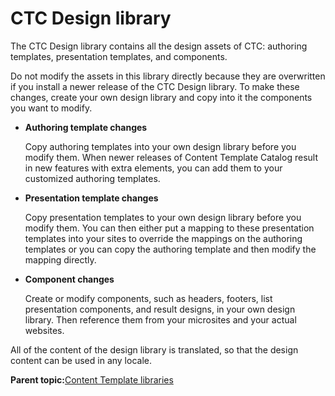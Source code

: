 # CTC Design library

The CTC Design library contains all the design assets of CTC: authoring templates, presentation templates, and components.

Do not modify the assets in this library directly because they are overwritten if you install a newer release of the CTC Design library. To make these changes, create your own design library and copy into it the components you want to modify.

-   **Authoring template changes**

    Copy authoring templates into your own design library before you modify them. When newer releases of Content Template Catalog result in new features with extra elements, you can add them to your customized authoring templates.

-   **Presentation template changes**

    Copy presentation templates to your own design library before you modify them. You can then either put a mapping to these presentation templates into your sites to override the mappings on the authoring templates or you can copy the authoring template and then modify the mapping directly.

-   **Component changes**

    Create or modify components, such as headers, footers, list presentation components, and result designs, in your own design library. Then reference them from your microsites and your actual websites.


All of the content of the design library is translated, so that the design content can be used in any locale.

**Parent topic:**[Content Template libraries](../ctc/ctc_arch_lib.md)

